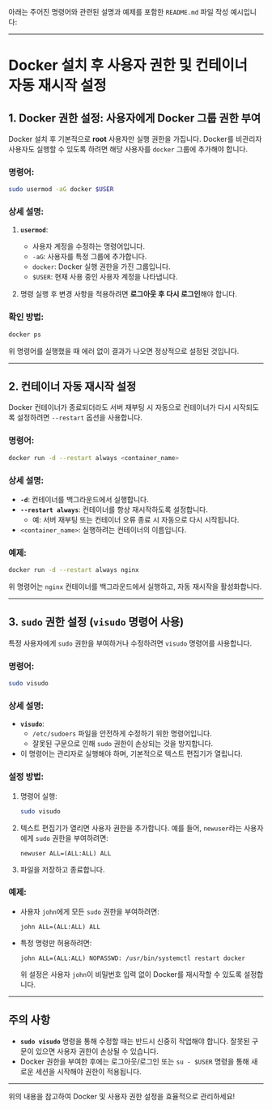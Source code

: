 아래는 주어진 명령어와 관련된 설명과 예제를 포함한 `README.md` 파일 작성 예시입니다:

---

# Docker 설치 후 사용자 권한 및 컨테이너 자동 재시작 설정

## 1. Docker 권한 설정: 사용자에게 Docker 그룹 권한 부여
Docker 설치 후 기본적으로 **root** 사용자만 실행 권한을 가집니다. Docker를 비관리자 사용자도 실행할 수 있도록 하려면 해당 사용자를 `docker` 그룹에 추가해야 합니다.

### 명령어:
```bash
sudo usermod -aG docker $USER
```

### 상세 설명:
1. **`usermod`**:
   - 사용자 계정을 수정하는 명령어입니다.
   - `-aG`: 사용자를 특정 그룹에 추가합니다.
   - `docker`: Docker 실행 권한을 가진 그룹입니다.
   - `$USER`: 현재 사용 중인 사용자 계정을 나타냅니다.

2. 명령 실행 후 변경 사항을 적용하려면 **로그아웃 후 다시 로그인**해야 합니다.

### 확인 방법:
```bash
docker ps
```
위 명령어를 실행했을 때 에러 없이 결과가 나오면 정상적으로 설정된 것입니다.

---

## 2. 컨테이너 자동 재시작 설정
Docker 컨테이너가 종료되더라도 서버 재부팅 시 자동으로 컨테이너가 다시 시작되도록 설정하려면 `--restart` 옵션을 사용합니다.

### 명령어:
```bash
docker run -d --restart always <container_name>
```

### 상세 설명:
- **`-d`**: 컨테이너를 백그라운드에서 실행합니다.
- **`--restart always`**: 컨테이너를 항상 재시작하도록 설정합니다.
  - 예: 서버 재부팅 또는 컨테이너 오류 종료 시 자동으로 다시 시작됩니다.
- `<container_name>`: 실행하려는 컨테이너의 이름입니다.

### 예제:
```bash
docker run -d --restart always nginx
```
위 명령어는 `nginx` 컨테이너를 백그라운드에서 실행하고, 자동 재시작을 활성화합니다.

---

## 3. `sudo` 권한 설정 (`visudo` 명령어 사용)
특정 사용자에게 `sudo` 권한을 부여하거나 수정하려면 `visudo` 명령어를 사용합니다.

### 명령어:
```bash
sudo visudo
```

### 상세 설명:
- **`visudo`**:
  - `/etc/sudoers` 파일을 안전하게 수정하기 위한 명령어입니다.
  - 잘못된 구문으로 인해 `sudo` 권한이 손상되는 것을 방지합니다.
- 이 명령어는 관리자로 실행해야 하며, 기본적으로 텍스트 편집기가 열립니다.

### 설정 방법:
1. 명령어 실행:
   ```bash
   sudo visudo
   ```

2. 텍스트 편집기가 열리면 사용자 권한을 추가합니다. 예를 들어, `newuser`라는 사용자에게 `sudo` 권한을 부여하려면:
   ```plaintext
   newuser ALL=(ALL:ALL) ALL
   ```

3. 파일을 저장하고 종료합니다.

### 예제:
- 사용자 `john`에게 모든 `sudo` 권한을 부여하려면:
  ```plaintext
  john ALL=(ALL:ALL) ALL
  ```

- 특정 명령만 허용하려면:
  ```plaintext
  john ALL=(ALL:ALL) NOPASSWD: /usr/bin/systemctl restart docker
  ```
  위 설정은 사용자 `john`이 비밀번호 입력 없이 Docker를 재시작할 수 있도록 설정합니다.

---

## 주의 사항
- **`sudo visudo`** 명령을 통해 수정할 때는 반드시 신중히 작업해야 합니다. 잘못된 구문이 있으면 사용자 권한이 손상될 수 있습니다.
- Docker 권한을 부여한 후에는 로그아웃/로그인 또는 `su - $USER` 명령을 통해 새로운 세션을 시작해야 권한이 적용됩니다.

--- 

위의 내용을 참고하여 Docker 및 사용자 권한 설정을 효율적으로 관리하세요!